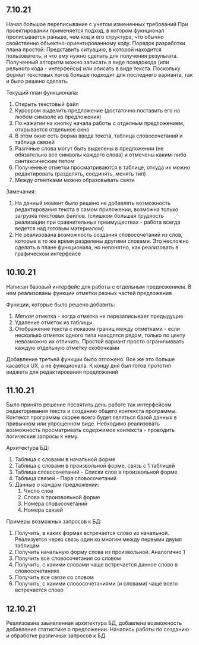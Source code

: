 ## 7.10.21

Начал большое переписывание с учетом измененных требований
При проектировании применяется подход, в котором фукнционал прописывается раньше, чем
код и его структура, что обычно свойственно объектно-ориентированному коду.
Порядок разработки плана простой: Представить ситуацию, в которой находится пользователь,
и что ему нужно сделать для получения результата.
Полученный алгоритм можно записать в виде псевдокода (или рельного кода - интерфейсы)
или описать в виде текста. Поскольку формат текстовых логов больше подходит для последнего
варианта, так и было решено сделать.

Текущий план функционала: 
1) Открыть текстовый файл
2) Курсором выделить предложение (достаточно поставить его на любом символе из предложения)
3) По нажатии на кнопку начала работы с отделным предложением, открывается отдельное окно
4) В этом окне есть форма ввода текста, таблица словосочетаний и таблица связей
5) Разлчные слова могут быть выделены в предложении (не обязательно все символы каждого слова)
 и отмечены каким-либо синтаксическим типом
6) Полученные отметки просматриваются в таблице, откуда их можно редактировать (разделять, соединять, менять тип)
7) Между отметками можно образовывать связи

Замечания: 
1) На данный момент было решено не добавлять возможность редактирования текста
 в самом приложении, возможна только загрузка текстовых файлов. (слишком большая
 трудность реализации при сравнительных преимуществах - работа всегда ведется 
 над готовым материалом)
2) Не реализована возможность создания словосочетаний из слов, которые в то же 
 время разделены другими словами. Это несложно сделать в плане функционала, но непонятно,
 как реализовать в графическом интерфейсе

## 10.10.21
Написан базовый интерфейс для работы с отдельным предложением.
В нем реализованы функции отметки разных частей предложения

Функции, которые было решено добавить:
1) *Мягкая* отметка - когда отметка не перезаписывает предыдущие
2) Удаление отметок из таблицы
3) Отображение текста с показом границ между отметками - если несколько отметок одного типа находятся рядом, только по цвету невозможно их отличить. Простой вариант просто ограничиввать каждую отдельную отметку скобочками

Добавление третьей функции было отложено. Все же это больше касается UX, а не функционала.
К концу дня был готов прототип виджета для редактирования предложений

## 11.10.21

Было принято решение посвятить день работе так интерфейсом редакторивания текста и созданию общего контекста 
программы. Контекст программы скорее всего будет являться базой данных в привычном или упрощенном виде.
Небходимо реализовать возможность просматривать содержимое контекста - проводить логические запросы к нему.

Архитектура БД:
1) Таблица с словами в начальной форме
2) Таблица с словами в произвольной форме, связь с 1 таблицей 
3) Таблица словосочетаний - Списки слов в произвольной форме 
4) Таблица связей - Пара словосочетаний 
5) Данные о каждом предложении:
   1. Число слов
   2. Слова в произвольной форме
   3. Номера словосочетаний 
   4. Номера связей

Примеры возможных запросов к БД: 
1) Получить, в каких формах встречается слово из начальной. Реализуется через связь один ко многим между первыми двумя таблицам
2) Получить начальную форму слова из произвольной. Аналогично 1
3) Получить все словосочетания со словом
4) Получить, с какими словами чаще встречается данное слово в словосочетаниях
5) Получить все связи со словом
6) Получить, с какими словосочетаниями (и словами) чаще всего встречается слово

## 12.10.21 

Реализована заыявленная архитектура БД, добавлена возможность добавления статистике о предложении.
Начались работы по созданию и обработке различных запросов к БД